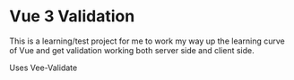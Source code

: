 ﻿# Vue 3 Validation

This is a learning/test project for me to work my way up the learning curve of Vue and get validation working both server side and client side.

Uses Vee-Validate
